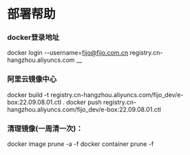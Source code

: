 # 部署帮助

### docker登录地址
docker login --username=fijo@fijo.com.cn registry.cn-hangzhou.aliyuncs.com
__
### 阿里云镜像中心
docker build -t registry.cn-hangzhou.aliyuncs.com/fijo_dev/e-box:22.09.08.01.ctl .
docker push registry.cn-hangzhou.aliyuncs.com/fijo_dev/e-box:22.09.08.01.ctl

### 清理镜像(一周清一次)：
docker image prune -a -f
docker container prune -f

